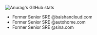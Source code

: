 <!--
**zgmarx/zgmarx** is a ✨ _special_ ✨ repository because its `README.md` (this file) appears on your GitHub profile.

Here are some ideas to get you started:

- 🔭 I’m currently working on ...
- 🌱 I’m currently learning ...
- 👯 I’m looking to collaborate on ...
- 🤔 I’m looking for help with ...
- 💬 Ask me about ...
- 📫 How to reach me: ...
- 😄 Pronouns: ...
- ⚡ Fun fact: ...
-->
![Anurag's GitHub stats](https://github-readme-stats.vercel.app/api?username=zgmarx&count_private=true&show_icons=true&theme=radical&include_all_commits=true)

- Former Senior SRE @baishancloud.com
- Former Senior SRE @autohome.com
- Former Senior SRE @sina.com
